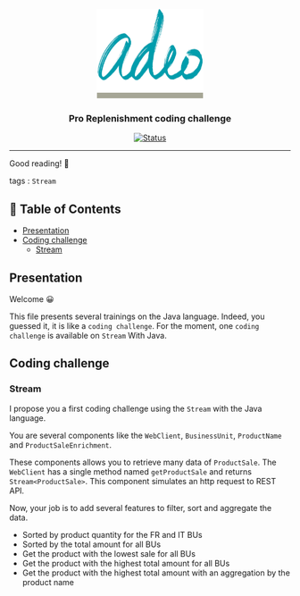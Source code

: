 <p align="center">
	<a href="" rel="noopener">
	 <img width=190px height=160px src="adeo.jpg" alt="Project logo">
 </a>
</p>

<h3 align="center">Pro Replenishment coding challenge</h3>

<div align="center">

  [![Status](https://img.shields.io/badge/status-active-success.svg)]()

</div>

---

Good reading! 🌈

tags : `Stream`

## 📝 Table of Contents
- [Presentation](#presentation)
- [Coding challenge](#coding-challenge)
	- [Stream](#stream)

## Presentation

Welcome 😀 

This file presents several trainings on the Java language. Indeed, you guessed it, it is like a `coding challenge`. For the moment, one `coding challenge` is available on `Stream` With Java.

## Coding challenge

### Stream

I propose you a first coding challenge using the `Stream` with the Java language.

You are several components like the `WebClient`, `BusinessUnit`,  `ProductName` and `ProductSaleEnrichment`.

These components allows you to retrieve many data of `ProductSale`. The `WebClient` has a single method named `getProductSale` and returns `Stream<ProductSale>`. 
This component simulates an http request to REST API.

Now, your job is to add several features to filter, sort and aggregate the data.

- Sorted by product quantity for the FR and IT BUs
- Sorted by the total amount for all BUs
- Get the product with the lowest sale for all BUs
- Get the product with the highest total amount for all BUs
- Get the product with the highest total amount with an aggregation by the product name





